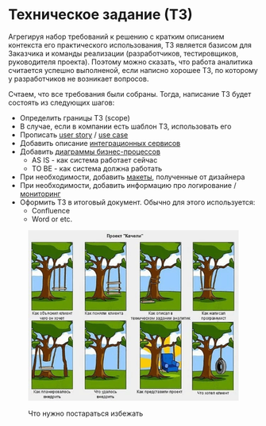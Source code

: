 # Техническое задание (ТЗ)

Агрегируя набор требований к решению с кратким описанием контекста его практического использования, ТЗ является базисом для Заказчика и команды реализации (разработчиков, тестировщиков, руководителя проекта). Поэтому можно сказать, что работа аналитика считается успешно выполненой, если написно хорошее ТЗ, по которому у разработчиков не возникает вопросов.&#x20;

Счтаем, что все требования были собраны. Тогда, написание ТЗ будет состоять из следующих шагов:

* Определить границы ТЗ (scope)
* В случае, если в компании есть шаблон ТЗ, использовать его
* Прописать [user story](klassifikaciya-trebovanii/uroven-polzovatel/user-story.md) / [use case](klassifikaciya-trebovanii/uroven-polzovatel/use-case.md)
* Добавить описание [интеграционных сервисов](../../hard-skills/integracii/)
* Добавить [диаграммы бизнес-процессов](../../hard-skills/proektirovanie/notacii-i-diagrammy/)
  * AS IS - как система работает сейчас&#x20;
  * TO BE - как система должна работать
* При необходимости, добавить [макеты](../../hard-skills/proektirovanie/prototipirovanie/), полученные от дизайнера
* При необходимости, добавить информацию про логирование / [мониторинг](../../hard-skills/monitoring/)
* Оформить ТЗ в итоговый документ. Обычно для этого используется:
  * Confluence
  * Word or etc.

<figure><img src="../../.gitbook/assets/1 (1).png" alt=""><figcaption><p>Что нужно постараться избежать</p></figcaption></figure>
